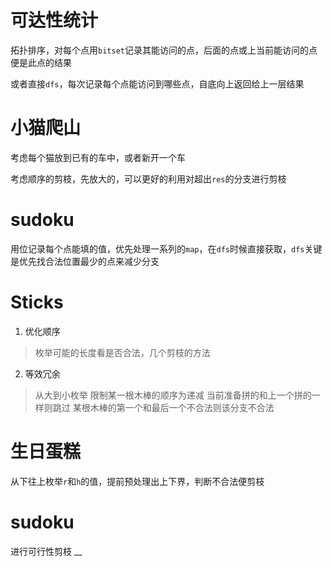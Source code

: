 # 可达性统计
拓扑排序，对每个点用`bitset`记录其能访问的点，后面的点或上当前能访问的点便是此点的结果

或者直接`dfs`，每次记录每个点能访问到哪些点，自底向上返回给上一层结果
# 小猫爬山
考虑每个猫放到已有的车中，或者新开一个车

考虑顺序的剪枝，先放大的，可以更好的利用对超出`res`的分支进行剪枝
# sudoku
用位记录每个点能填的值，优先处理一系列的`map`，在`dfs`时候直接获取，`dfs`关键是优先找合法位置最少的点来减少分支
# Sticks
1. 优化顺序
> 枚举可能的长度看是否合法，几个剪枝的方法
2. 等效冗余 
> 从大到小枚举
> 限制某一根木棒的顺序为递减
> 当前准备拼的和上一个拼的一样则跳过
> 某根木棒的第一个和最后一个不合法则该分支不合法
# 生日蛋糕
从下往上枚举`r`和`h`的值，提前预处理出上下界，判断不合法便剪枝
# sudoku
进行可行性剪枝
__